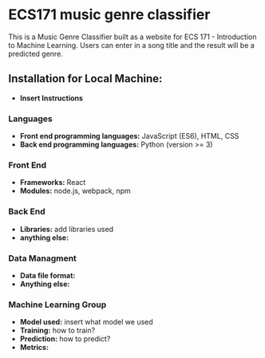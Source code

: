 # ECS171 music genre classifier
This is a Music Genre Classifier built as a website for ECS 171 - Introduction to Machine Learning.
Users can enter in a song title and the result will be a predicted genre. 

## Installation for Local Machine:
+ **Insert Instructions**

### Languages
+ **Front end programming languages:** JavaScript (ES6), HTML, CSS
+ **Back end programming languages:** Python (version >= 3)

### Front End
+ **Frameworks:** React
+ **Modules:** node.js, webpack, npm

### Back End
+ **Libraries:** add libraries used
+ **anything else:**

### Data Managment
+ **Data file format:**
+ **Anything else:**

### Machine Learning Group
+ **Model used:** insert what model we used
+ **Training:** how to train?
+ **Prediction:** how to predict?
+ **Metrics:**



